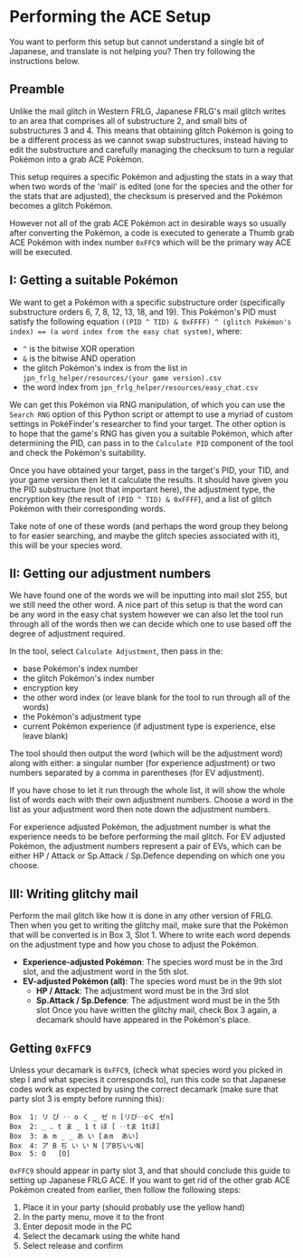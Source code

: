 # Performing the ACE Setup
You want to perform this setup but cannot understand a single bit of Japanese, and translate is not helping you? Then try following the instructions below.

## Preamble
Unlike the mail glitch in Western FRLG, Japanese FRLG's mail glitch writes to an area that comprises all of substructure 2, and small bits of substructures 3 and 4.
This means that obtaining glitch Pokémon is going to be a different process as we cannot swap substructures, instead having to edit the substructure and carefully managing the checksum to turn a regular Pokémon into a grab ACE Pokémon.

This setup requires a specific Pokémon and adjusting the stats in a way that when two words of the 'mail' is edited (one for the species and the other for the stats that are adjusted), the checksum is preserved and the Pokémon becomes a glitch Pokémon.

However not all of the grab ACE Pokémon act in desirable ways so usually after converting the Pokémon, a code is executed to generate a Thumb grab ACE Pokémon with index number `0xFFC9` which will be the primary way ACE will be executed.

## I: Getting a suitable Pokémon
We want to get a Pokémon with a specific substructure order (specifically substructure orders 6, 7, 8, 12, 13, 18, and 19).
This Pokémon's PID must satisfy the following equation `((PID ^ TID) & 0xFFFF) ^ (glitch Pokémon's index) == (a word index from the easy chat system)`, where:
 - `^` is the bitwise XOR operation
 - `&` is the bitwise AND operation
 - the glitch Pokémon's index is from the list in `jpn_frlg_helper/resources/(your game version).csv`
 - the word index from `jpn_frlg_helper/resources/easy_chat.csv`

We can get this Pokémon via RNG manipulation, of which you can use the `Search RNG` option of this Python script or attempt to use a myriad of custom settings in PokéFinder's researcher to find your target.
The other option is to hope that the game's RNG has given you a suitable Pokémon, which after determining the PID, can pass in to the `Calculate PID` component of the tool and check the Pokémon's suitability.

Once you have obtained your target, pass in the target's PID, your TID, and your game version then let it calculate the results.
It should have given you the PID substructure (not that important here), the adjustment type, the encryption key (the result of `(PID ^ TID) & 0xFFFF`), and a list of glitch Pokémon with their corresponding words.

Take note of one of these words (and perhaps the word group they belong to for easier searching, and maybe the glitch species associated with it), this will be your species word.

## II: Getting our adjustment numbers
We have found one of the words we will be inputting into mail slot 255, but we still need the other word.
A nice part of this setup is that the word can be any word in the easy chat system however we can also let the tool run through all of the words then we can decide which one to use based off the degree of adjustment required.

In the tool, select `Calculate Adjustment`, then pass in the:
 - base Pokémon's index number
 - the glitch Pokémon's index number
 - encryption key
 - the other word index (or leave blank for the tool to run through all of the words)
 - the Pokémon's adjustment type
 - current Pokémon experience (if adjustment type is experience, else leave blank)

The tool should then output the word (which will be the adjustment word) along with either: a singular number (for experience adjustment) or two numbers separated by a comma in parentheses (for EV adjustment).

If you have chose to let it run through the whole list, it will show the whole list of words each with their own adjustment numbers.
Choose a word in the list as your adjustment word then note down the adjustment numbers.

For experience adjusted Pokémon, the adjustment number is what the experience needs to be before performing the mail glitch.
For EV adjusted Pokémon, the adjustment numbers represent a pair of EVs, which can be either HP / Attack or Sp.Attack / Sp.Defence depending on which one you choose.

## III: Writing glitchy mail
Perform the mail glitch like how it is done in any other version of FRLG.
Then when you get to writing the glitchy mail, make sure that the Pokémon that will be converted is in Box 3, Slot 1.
Where to write each word depends on the adjustment type and how you chose to adjust the Pokémon.
 - **Experience-adjusted Pokémon**: The species word must be in the 3rd slot, and the adjustment word in the 5th slot.
 - **EV-adjusted Pokémon (all)**: The species word must be in the 9th slot
    - **HP / Attack**: The adjustment word must be in the 3rd slot
    - **Sp.Attack / Sp.Defence**: The adjustment word must be in the 5th slot
Once you have written the glitchy mail, check Box 3 again, a decamark should have appeared in the Pokémon's place.

## Getting `0xFFC9`
Unless your decamark is `0xFFC9`, (check what species word you picked in step I and what species it corresponds to), run this code so that Japanese codes work as expected by using the correct decamark (make sure that party slot 3 is empty before running this):
```
Box  1: リ び ‥ o く _ ゼ n	[リび‥oく ゼn]
Box  2: _ ‥ t ま _ 1 t ほ	[ ‥tま 1tほ]
Box  3: ぁ m _ _ あ い	[ぁm  あい]
Box  4: ア B ぢ い い N	[アBぢいいN]
Box  5: O	[O]
```
`0xFFC9` should appear in party slot 3, and that should conclude this guide to setting up Japanese FRLG ACE.
If you want to get rid of the other grab ACE Pokémon created from earlier, then follow the following steps:
1. Place it in your party (should probably use the yellow hand)
2. In the party menu, move it to the front
3. Enter deposit mode in the PC
4. Select the decamark using the white hand
5. Select release and confirm
